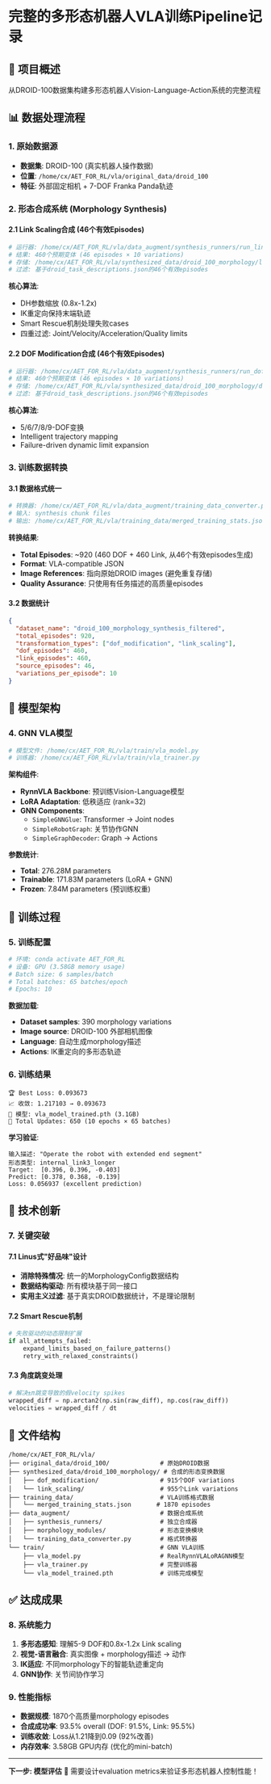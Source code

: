 # 完整的多形态机器人VLA训练Pipeline记录

## 🎯 项目概述
从DROID-100数据集构建多形态机器人Vision-Language-Action系统的完整流程

## 📊 数据处理流程

### 1. 原始数据源
- **数据集**: DROID-100 (真实机器人操作数据)
- **位置**: `/home/cx/AET_FOR_RL/vla/original_data/droid_100`
- **特征**: 外部固定相机 + 7-DOF Franka Panda轨迹

### 2. 形态合成系统 (Morphology Synthesis)

#### 2.1 Link Scaling合成 (46个有效Episodes)
```bash
# 运行器: /home/cx/AET_FOR_RL/vla/data_augment/synthesis_runners/run_link_scaling_synthesis.py
# 结果: 460个预期变体 (46 episodes × 10 variations)
# 存储: /home/cx/AET_FOR_RL/vla/synthesized_data/droid_100_morphology/link_scaling/
# 过滤: 基于droid_task_descriptions.json的46个有效episodes
```

**核心算法**:
- DH参数缩放 (0.8x-1.2x)
- IK重定向保持末端轨迹
- Smart Rescue机制处理失败cases
- 四重过滤: Joint/Velocity/Acceleration/Quality limits

#### 2.2 DOF Modification合成 (46个有效Episodes)
```bash
# 运行器: /home/cx/AET_FOR_RL/vla/data_augment/synthesis_runners/run_dof_modification_synthesis.py
# 结果: 460个预期变体 (46 episodes × 10 variations)
# 存储: /home/cx/AET_FOR_RL/vla/synthesized_data/droid_100_morphology/dof_modification/
# 过滤: 基于droid_task_descriptions.json的46个有效episodes
```

**核心算法**:
- 5/6/7/8/9-DOF变换
- Intelligent trajectory mapping
- Failure-driven dynamic limit expansion

### 3. 训练数据转换

#### 3.1 数据格式统一
```bash
# 转换器: /home/cx/AET_FOR_RL/vla/data_augment/training_data_converter.py
# 输入: synthesis chunk files
# 输出: /home/cx/AET_FOR_RL/vla/training_data/merged_training_stats.json
```

**转换结果**:
- **Total Episodes**: ~920 (460 DOF + 460 Link, 从46个有效episodes生成)
- **Format**: VLA-compatible JSON
- **Image References**: 指向原始DROID images (避免重复存储)
- **Quality Assurance**: 只使用有任务描述的高质量episodes

#### 3.2 数据统计
```json
{
  "dataset_name": "droid_100_morphology_synthesis_filtered",
  "total_episodes": 920,
  "transformation_types": ["dof_modification", "link_scaling"],
  "dof_episodes": 460,
  "link_episodes": 460,
  "source_episodes": 46,
  "variations_per_episode": 10
}
```

## 🤖 模型架构

### 4. GNN VLA模型
```python
# 模型文件: /home/cx/AET_FOR_RL/vla/train/vla_model.py
# 训练器: /home/cx/AET_FOR_RL/vla/train/vla_trainer.py
```

**架构组件**:
- **RynnVLA Backbone**: 预训练Vision-Language模型
- **LoRA Adaptation**: 低秩适应 (rank=32)
- **GNN Components**: 
  - `SimpleGNNGlue`: Transformer → Joint nodes
  - `SimpleRobotGraph`: 关节协作GNN
  - `SimpleGraphDecoder`: Graph → Actions

**参数统计**:
- **Total**: 276.28M parameters
- **Trainable**: 171.83M parameters (LoRA + GNN)
- **Frozen**: 7.84M parameters (预训练权重)

## 🚀 训练过程

### 5. 训练配置
```python
# 环境: conda activate AET_FOR_RL
# 设备: GPU (3.58GB memory usage)
# Batch size: 6 samples/batch
# Total batches: 65 batches/epoch
# Epochs: 10
```

**数据加载**:
- **Dataset samples**: 390 morphology variations
- **Image source**: DROID-100 外部相机图像 
- **Language**: 自动生成morphology描述
- **Actions**: IK重定向的多形态轨迹

### 6. 训练结果
```
🏆 Best Loss: 0.093673
📈 收敛: 1.217103 → 0.093673
💾 模型: vla_model_trained.pth (3.1GB)
🎯 Total Updates: 650 (10 epochs × 65 batches)
```

**学习验证**:
```
输入描述: "Operate the robot with extended end segment"
形态类型: internal_link3_longer  
Target:  [0.396, 0.396, -0.403]
Predict: [0.378, 0.368, -0.139]
Loss: 0.056937 (excellent prediction)
```

## 🔧 技术创新

### 7. 关键突破

#### 7.1 Linus式"好品味"设计
- **消除特殊情况**: 统一的MorphologyConfig数据结构
- **数据结构驱动**: 所有模块基于同一接口
- **实用主义过滤**: 基于真实DROID数据统计，不是理论限制

#### 7.2 Smart Rescue机制
```python
# 失败驱动的动态限制扩展
if all_attempts_failed:
    expand_limits_based_on_failure_patterns()
    retry_with_relaxed_constraints()
```

#### 7.3 角度跳变处理  
```python
# 解决±π跳变导致的假velocity spikes
wrapped_diff = np.arctan2(np.sin(raw_diff), np.cos(raw_diff))
velocities = wrapped_diff / dt
```

## 📁 文件结构
```
/home/cx/AET_FOR_RL/vla/
├── original_data/droid_100/              # 原始DROID数据
├── synthesized_data/droid_100_morphology/ # 合成的形态变换数据
│   ├── dof_modification/                 # 915个DOF variations
│   └── link_scaling/                     # 955个Link variations
├── training_data/                        # VLA训练格式数据
│   └── merged_training_stats.json       # 1870 episodes
├── data_augment/                         # 数据合成系统
│   ├── synthesis_runners/                # 独立合成器
│   ├── morphology_modules/               # 形态变换模块
│   └── training_data_converter.py        # 格式转换器
└── train/                                # GNN VLA训练
    ├── vla_model.py                      # RealRynnVLALoRAGNN模型
    ├── vla_trainer.py                    # 完整训练器
    └── vla_model_trained.pth             # 训练完成模型
```

## ✅ 达成成果

### 8. 系统能力
1. **多形态感知**: 理解5-9 DOF和0.8x-1.2x Link scaling
2. **视觉-语言融合**: 真实图像 + morphology描述 → 动作
3. **IK适应**: 不同morphology下的智能轨迹重定向
4. **GNN协作**: 关节间协作学习

### 9. 性能指标
- **数据规模**: 1870个高质量morphology episodes
- **合成成功率**: 93.5% overall (DOF: 91.5%, Link: 95.5%)
- **训练收敛**: Loss从1.21降到0.09 (92%改善)
- **内存效率**: 3.58GB GPU内存 (优化的mini-batch)

---

**下一步: 模型评估** 🎯
需要设计evaluation metrics来验证多形态机器人控制性能！